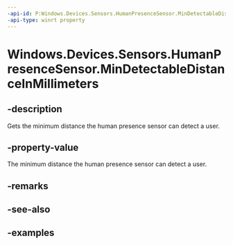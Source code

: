 ```yaml
---
-api-id: P:Windows.Devices.Sensors.HumanPresenceSensor.MinDetectableDistanceInMillimeters
-api-type: winrt property
---
```


# Windows.Devices.Sensors.HumanPresenceSensor.MinDetectableDistanceInMillimeters

<!--
public System.Nullable<uint> MinDetectableDistanceInMillimeters { get; }
-->

## -description

Gets the minimum distance the human presence sensor can detect a user.

## -property-value

The minimum distance the human presence sensor can detect a user.

## -remarks

## -see-also

## -examples
